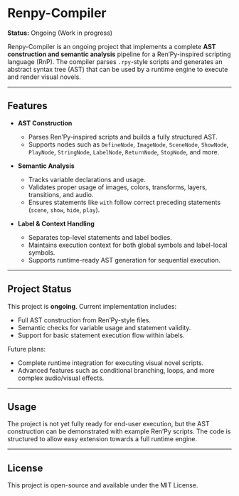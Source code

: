 # Renpy-Compiler

**Status:** Ongoing (Work in progress)

Renpy-Compiler is an ongoing project that implements a complete **AST construction and semantic analysis** pipeline for a Ren’Py-inspired scripting language (RnP). The compiler parses `.rpy`-style scripts and generates an abstract syntax tree (AST) that can be used by a runtime engine to execute and render visual novels.

---

## Features

- **AST Construction**
  - Parses Ren’Py-inspired scripts and builds a fully structured AST.
  - Supports nodes such as `DefineNode`, `ImageNode`, `SceneNode`, `ShowNode`, `PlayNode`, `StringNode`, `LabelNode`, `ReturnNode`, `StopNode`, and more.
  
- **Semantic Analysis**
  - Tracks variable declarations and usage.
  - Validates proper usage of images, colors, transforms, layers, transitions, and audio.
  - Ensures statements like `with` follow correct preceding statements (`scene`, `show`, `hide`, `play`).

- **Label & Context Handling**
  - Separates top-level statements and label bodies.
  - Maintains execution context for both global symbols and label-local symbols.
  - Supports runtime-ready AST generation for sequential execution.

---

## Project Status

This project is **ongoing**. Current implementation includes:

- Full AST construction from Ren’Py-style files.
- Semantic checks for variable usage and statement validity.
- Support for basic statement execution flow within labels.

Future plans:

- Complete runtime integration for executing visual novel scripts.
- Advanced features such as conditional branching, loops, and more complex audio/visual effects.

---

## Usage

The project is not yet fully ready for end-user execution, but the AST construction can be demonstrated with example Ren’Py scripts. The code is structured to allow easy extension towards a full runtime engine.

---

## License

This project is open-source and available under the MIT License.
